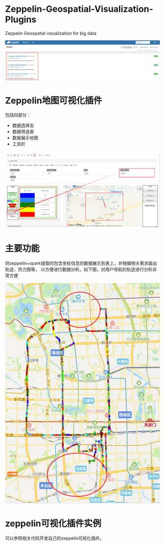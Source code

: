 # Zeppelin-Geospatial-Visualization-Plugins
Zeppelin Geospatial visualization for big data

![image](https://github.com/RobinLiew/Zeppelin-Geospatial-Visualization-Plugins/blob/master/pic/%E5%8F%AF%E8%A7%86%E5%8C%96%E6%8F%92%E4%BB%B6%E5%8A%A0%E8%BD%BD.png)

# Zeppelin地图可视化插件
包括四部分：
- 数据选择去
- 数据筛选表
- 数据展示地图
- 工具栏

![image](https://github.com/RobinLiew/Zeppelin-Geospatial-Visualization-Plugins/blob/master/pic/%E5%8F%AF%E8%A7%86%E5%8C%96%E6%8F%92%E4%BB%B6%E7%83%AD%E5%8A%9B%E5%9B%BE.png)

# 主要功能
将zeppelin+spark提取的包含坐标信息的数据展示到表上，并根据相关需求画出轨迹，热力图等，
以方便进行数据分析。如下图，对用户导航的轨迹进行分析非常方便

![image](https://github.com/RobinLiew/Zeppelin-Geospatial-Visualization-Plugins/blob/master/pic/%E6%8F%90%E5%8F%96%E7%9A%84%E8%BD%A8%E8%BF%B9.png)

# zeppelin可视化插件实例
可以参照相关代码开发自己的zeppelin可视化插件。
